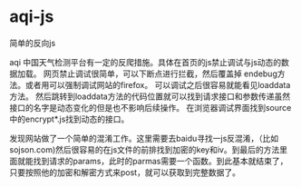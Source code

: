 # aqi-js
简单的反向js

aqi 中国天气检测平台有一定的反爬措施。具体在首页的js禁止调试与js动态的数据加载。
网页禁止调试很简单，可以下断点进行拦截，然后覆盖掉 endebug方法。或者用可以强制调试网站的firefox。
可以调试之后很容易就能看见loaddata方法。
然后跳转到loaddata方法的代码位置就可以找到请求接口和参数传递虽然接口的名字是动态变化的但是也不影响后续操作。
在浏览器调试界面找到source 中的encrypt*.js找到动态的接口。

发现网站做了一个简单的混淆工作。这里需要去baidu寻找一js反混淆，（比如sojson.com)然后很容易的在js文件的前排找到加密的key和iv。到最后的方法里面就能找到请求的params，此时的parmas需要一个函数。到此基本就结束了，只要按照他的加密和解密方式来post，就可以获取到完整数据了。

